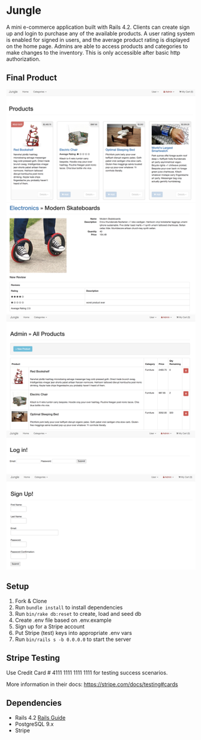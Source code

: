 # Jungle

A mini e-commerce application built with Rails 4.2. Clients can create sign up and login to purchase any of the available products. A user rating system is enabled for signed in users, and the average product rating is displayed on the home page. Admins are able to access products and categories to make changes to the inventory. This is only accessible after basic http authorization.

## Final Product

!["Home Page"](https://raw.githubusercontent.com/SjS16/jungle-rails/master/readme_images/Screen%20Shot%202018-03-03%20at%2011.11.07%20AM.png)
!["Product Page with Review"](https://raw.githubusercontent.com/SjS16/jungle-rails/master/readme_images/Screen%20Shot%202018-03-03%20at%2011.11.24%20AM.png)
!["Admin Products Page"](https://raw.githubusercontent.com/SjS16/jungle-rails/master/readme_images/Screen%20Shot%202018-03-03%20at%2011.11.43%20AM.png)
!["Login Page"](https://raw.githubusercontent.com/SjS16/jungle-rails/master/readme_images/Screen%20Shot%202018-03-02%20at%201.22.37%20PM.png)
!["Sign Up Page"](https://raw.githubusercontent.com/SjS16/jungle-rails/master/readme_images/Screen%20Shot%202018-03-02%20at%201.26.28%20PM.png)


## Setup

1. Fork & Clone
2. Run `bundle install` to install dependencies
3. Run `bin/rake db:reset` to create, load and seed db
4. Create .env file based on .env.example
5. Sign up for a Stripe account
6. Put Stripe (test) keys into appropriate .env vars
7. Run `bin/rails s -b 0.0.0.0` to start the server

## Stripe Testing

Use Credit Card # 4111 1111 1111 1111 for testing success scenarios.

More information in their docs: <https://stripe.com/docs/testing#cards>

## Dependencies

* Rails 4.2 [Rails Guide](http://guides.rubyonrails.org/v4.2/)
* PostgreSQL 9.x
* Stripe

